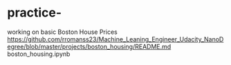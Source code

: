 # practice-
working on basic Boston House Prices
https://github.com/rromanss23/Machine_Leaning_Engineer_Udacity_NanoDegree/blob/master/projects/boston_housing/README.md
boston_housing.ipynb
